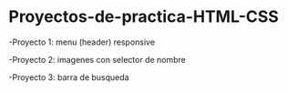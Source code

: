 # Proyectos-de-practica-HTML-CSS

-Proyecto 1: menu (header) responsive

-Proyecto 2: imagenes con selector de nombre

-Proyecto 3: barra de busqueda
